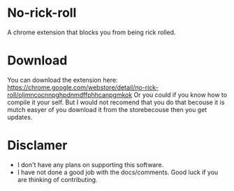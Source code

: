 # No-rick-roll
A chrome extension that blocks you from being rick rolled.

# Download
You can download the extension here: https://chrome.google.com/webstore/detail/no-rick-roll/oljmncocnnpghpdnmdffphhcanpgmkok 
Or you could if you know how to compile it your self. But I would not recomend that you do that becouse it is mutch easyer of you download it from the storebecouse then you get updates.

# Disclamer
* I don't have any plans on supporting this software.
* I have not done a good job with the docs/comments. Good luck if you are thinking of contributing.
